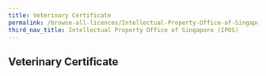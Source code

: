 ```yaml
---
title: Veterinary Certificate
permalink: /browse-all-licences/Intellectual-Property-Office-of-Singapore-(IPOS)/Veterinary-Certificate
third_nav_title: Intellectual Property Office of Singapore (IPOS)
---
```

## Veterinary Certificate
